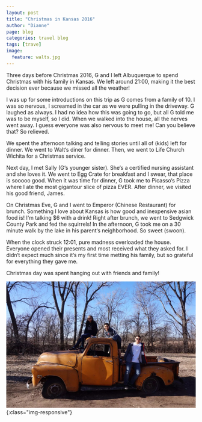 ```yaml
---
layout: post
title: "Christmas in Kansas 2016"
author: "Dianne"
page: blog
categories: travel blog
tags: [trave]
image:
  feature: walts.jpg
---
```


Three days before Christmas 2016, G and I left Albuquerque to spend Christmas with his family in Kansas. We left around 21:00, making it the best decision ever because we missed all the weather!

I was up for some introductions on this trip as G comes from a family of 10. I was so nervous, I screamed in the car as we were pulling in the driveway. G laughed as always. I had no idea how this was going to go, but all G told me was to be myself, so I did. When we walked into the house, all the nerves went away. I guess everyone was also nervous to meet me! Can you believe that? So relieved.

We spent the afternoon talking and telling stories until all of (kids) left for dinner. We went to Walt&#8216;s diner for dinner. Then, we went to Life Church Wichita for a Christmas service.

Next day, I met Sally (G&#8216;s younger sister). She&#8216;s a certified nursing assistant and she loves it. We went to Egg Crate for breakfast and I swear, that place is sooooo good. When it was time for dinner, G took me to Picasso&#8216;s Pizza where I ate the most gigantour slice of pizza EVER. After dinner, we visited his good friend, James.

On Christmas Eve, G and I went to Emperor (Chinese Restaurant) for brunch. Something I love about Kansas is how good and inexpensive asian food is! I&#8216;m talking $6 with a drink! Right after brunch, we went to Sedgwick County Park and fed the squirrels! In the afternoon, G took me on a 30 minute walk by the lake in his parent&#8216;s neighborhood. So sweet (swoon).

When the clock struck 12:01, pure madness overloaded the house. Everyone opened their presents and most received what they asked for. I didn&#8216;t expect much since it&#8216;s my first time metting his family, but so grateful for everything they gave me.

Christmas day was spent hanging out with friends and family!

![Sedgwick County Park](/assets/img/kansas_truck_picture.jpg){:class="img-responsive"}

